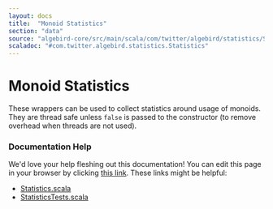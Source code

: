 ```yaml
---
layout: docs
title:  "Monoid Statistics"
section: "data"
source: "algebird-core/src/main/scala/com/twitter/algebird/statistics/Statistics.scala"
scaladoc: "#com.twitter.algebird.statistics.Statistics"
---
```


# Monoid Statistics

These wrappers can be used to collect statistics around usage of monoids. They are thread safe unless `false` is passed to the constructor (to remove overhead when threads are not used).

### Documentation Help

We'd love your help fleshing out this documentation! You can edit this page in your browser by clicking [this link](https://github.com/twitter/algebird/edit/develop/docs/src/main/tut/datatypes/combinator/monoid_statistics.md). These links might be helpful:

- [Statistics.scala](https://github.com/twitter/algebird/blob/develop/algebird-core/src/main/scala/com/twitter/algebird/statistics/Statistics.scala)
- [StatisticsTests.scala](https://github.com/twitter/algebird/blob/develop/algebird-test/src/test/scala/com/twitter/algebird/statistics/StatisticsTests.scala)
